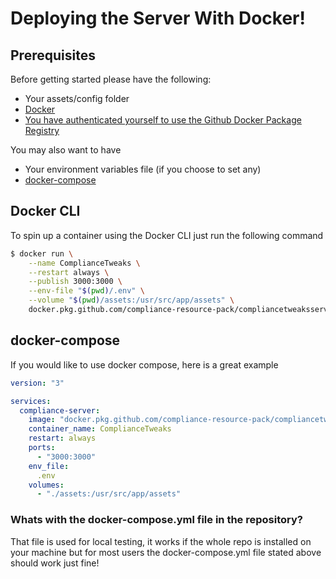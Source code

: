 # Deploying the Server With Docker!
## Prerequisites
Before getting started please have the following:
- Your assets/config folder
- [Docker](https://docker.com/)
- [You have authenticated yourself to use the Github Docker Package Registry](https://docs.github.com/en/packages/guides/configuring-docker-for-use-with-github-packages)

You may also want to have
- Your environment variables file (if you choose to set any)
- [docker-compose](https://docs.docker.com/compose/)

## Docker CLI
To spin up a container using the Docker CLI just run the following command
```bash
$ docker run \
    --name ComplianceTweaks \
    --restart always \
    --publish 3000:3000 \
    --env-file "$(pwd)/.env" \
    --volume "$(pwd)/assets:/usr/src/app/assets" \
    docker.pkg.github.com/compliance-resource-pack/compliancetweaksserver/server:latest
```

## docker-compose
If you would like to use docker compose, here is a great example
```yml
version: "3"

services:
  compliance-server:
    image: "docker.pkg.github.com/compliance-resource-pack/compliancetweaksserver/server:latest"
    container_name: ComplianceTweaks
    restart: always
    ports:
      - "3000:3000"
    env_file:
      .env
    volumes:
      - "./assets:/usr/src/app/assets"
```

### Whats with the docker-compose.yml file in the repository?
That file is used for local testing, it works if the whole repo is installed on your machine but for most users the docker-compose.yml file stated above should work just fine!